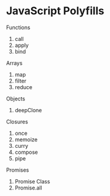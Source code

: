 # JavaScript Polyfills

Functions

1. call
2. apply
3. bind

Arrays

1. map
2. filter
3. reduce

Objects

1. deepClone

Closures

1. once
2. memoize
3. curry
4. compose
5. pipe

Promises

1. Promise Class
2. Promise.all

